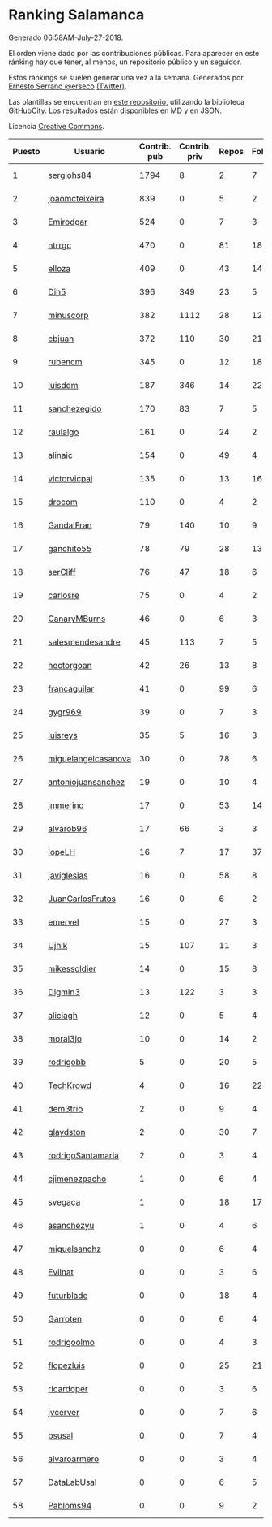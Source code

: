 # Ranking Salamanca

Generado 06:58AM-July-27-2018.

El orden viene dado por las contribuciones públicas. Para aparecer en este ránking hay que tener, al menos, un repositorio público y un seguidor.

Estos ránkings se suelen generar una vez a la semana. Generados por [Ernesto Serrano @erseco](https://github.com/erseco/) [(Twitter)](https://twitter.com/erseco).

Las plantillas se encuentran en [este repositorio](https://github.com/iblancasa/GH-Spanish-Ranking), utilizando la biblioteca [GitHubCity](https://github.com/iblancasa/GitHubCity). Los resultados están disponibles en MD y en JSON.

Licencia [Creative Commons](https://creativecommons.org/licenses/by/4.0/).

| Puesto   |  Usuario  | Contrib. pub | Contrib. priv |Repos| Followers | Desde |  Avatar  |
|----------|-----------|--------------|---------------|-----|-----------|-------|----------|
|1|[sergiohs84](https://github.com/sergiohs84)|1794|8|2|7|2015-03-28|![sergiohs84]()|
|2|[joaomcteixeira](https://github.com/joaomcteixeira)|839|0|5|2|2012-11-27|![joaomcteixeira]()|
|3|[Emirodgar](https://github.com/Emirodgar)|524|0|7|3|2013-04-30|![Emirodgar]()|
|4|[ntrrgc](https://github.com/ntrrgc)|470|0|81|18|2011-08-24|![ntrrgc]()|
|5|[elloza](https://github.com/elloza)|409|0|43|14|2015-02-24|![elloza]()|
|6|[Dih5](https://github.com/Dih5)|396|349|23|5|2015-04-22|![Dih5]()|
|7|[minuscorp](https://github.com/minuscorp)|382|1112|28|12|2013-03-09|![minuscorp]()|
|8|[cbjuan](https://github.com/cbjuan)|372|110|30|21|2012-12-01|![cbjuan]()|
|9|[rubencm](https://github.com/rubencm)|345|0|12|18|2011-06-29|![rubencm]()|
|10|[luisddm](https://github.com/luisddm)|187|346|14|22|2012-12-06|![luisddm]()|
|11|[sanchezegido](https://github.com/sanchezegido)|170|83|7|5|2015-11-08|![sanchezegido]()|
|12|[raulalgo](https://github.com/raulalgo)|161|0|24|2|2014-07-03|![raulalgo]()|
|13|[alinaic](https://github.com/alinaic)|154|0|49|4|2018-03-16|![alinaic]()|
|14|[victorvicpal](https://github.com/victorvicpal)|135|0|13|16|2014-12-02|![victorvicpal]()|
|15|[drocom](https://github.com/drocom)|110|0|4|2|2017-10-05|![drocom]()|
|16|[GandalFran](https://github.com/GandalFran)|79|140|10|9|2017-07-07|![GandalFran]()|
|17|[ganchito55](https://github.com/ganchito55)|78|79|28|13|2013-06-17|![ganchito55]()|
|18|[serCliff](https://github.com/serCliff)|76|47|18|6|2015-07-27|![serCliff]()|
|19|[carlosre](https://github.com/carlosre)|75|0|4|2|2013-12-17|![carlosre]()|
|20|[CanaryMBurns](https://github.com/CanaryMBurns)|46|0|6|3|2015-11-07|![CanaryMBurns]()|
|21|[salesmendesandre](https://github.com/salesmendesandre)|45|113|7|5|2016-04-03|![salesmendesandre]()|
|22|[hectorgoan](https://github.com/hectorgoan)|42|26|13|8|2013-08-12|![hectorgoan]()|
|23|[francaguilar](https://github.com/francaguilar)|41|0|99|6|2015-03-19|![francaguilar]()|
|24|[gygr969](https://github.com/gygr969)|39|0|7|3|2015-11-14|![gygr969]()|
|25|[luisreys](https://github.com/luisreys)|35|5|16|3|2015-11-18|![luisreys]()|
|26|[miguelangelcasanova](https://github.com/miguelangelcasanova)|30|0|78|6|2011-04-02|![miguelangelcasanova]()|
|27|[antoniojuansanchez](https://github.com/antoniojuansanchez)|19|0|10|4|2013-10-01|![antoniojuansanchez]()|
|28|[jmmerino](https://github.com/jmmerino)|17|0|53|14|2011-10-26|![jmmerino]()|
|29|[alvarob96](https://github.com/alvarob96)|17|66|3|3|2018-02-23|![alvarob96]()|
|30|[lopeLH](https://github.com/lopeLH)|16|7|17|37|2014-04-29|![lopeLH]()|
|31|[javiglesias](https://github.com/javiglesias)|16|0|58|8|2014-10-06|![javiglesias]()|
|32|[JuanCarlosFrutos](https://github.com/JuanCarlosFrutos)|16|0|6|2|2017-02-23|![JuanCarlosFrutos]()|
|33|[emervel](https://github.com/emervel)|15|0|27|3|2014-05-11|![emervel]()|
|34|[Ujhik](https://github.com/Ujhik)|15|107|11|3|2017-03-07|![Ujhik]()|
|35|[mikessoldier](https://github.com/mikessoldier)|14|0|15|8|2013-10-23|![mikessoldier]()|
|36|[Digmin3](https://github.com/Digmin3)|13|122|3|3|2014-06-01|![Digmin3]()|
|37|[aliciagh](https://github.com/aliciagh)|12|0|5|4|2012-01-12|![aliciagh]()|
|38|[moral3jo](https://github.com/moral3jo)|10|0|14|2|2010-12-15|![moral3jo]()|
|39|[rodrigobb](https://github.com/rodrigobb)|5|0|20|5|2012-04-12|![rodrigobb]()|
|40|[TechKrowd](https://github.com/TechKrowd)|4|0|16|22|2015-10-10|![TechKrowd]()|
|41|[dem3trio](https://github.com/dem3trio)|2|0|9|4|2011-05-05|![dem3trio]()|
|42|[glaydston](https://github.com/glaydston)|2|0|30|7|2012-08-11|![glaydston]()|
|43|[rodrigoSantamaria](https://github.com/rodrigoSantamaria)|2|0|3|4|2012-04-02|![rodrigoSantamaria]()|
|44|[cjimenezpacho](https://github.com/cjimenezpacho)|1|0|6|4|2012-09-26|![cjimenezpacho]()|
|45|[svegaca](https://github.com/svegaca)|1|0|18|17|2010-02-03|![svegaca]()|
|46|[asanchezyu](https://github.com/asanchezyu)|1|0|4|6|2014-05-13|![asanchezyu]()|
|47|[miguelsanchz](https://github.com/miguelsanchz)|0|0|6|4|2012-07-10|![miguelsanchz]()|
|48|[Evilnat](https://github.com/Evilnat)|0|0|3|6|2011-01-12|![Evilnat]()|
|49|[futurblade](https://github.com/futurblade)|0|0|18|4|2012-10-03|![futurblade]()|
|50|[Garroten](https://github.com/Garroten)|0|0|6|4|2008-05-04|![Garroten]()|
|51|[rodrigoolmo](https://github.com/rodrigoolmo)|0|0|4|3|2011-04-09|![rodrigoolmo]()|
|52|[flopezluis](https://github.com/flopezluis)|0|0|25|21|2010-11-01|![flopezluis]()|
|53|[ricardoper](https://github.com/ricardoper)|0|0|3|6|2013-08-04|![ricardoper]()|
|54|[jvcerver](https://github.com/jvcerver)|0|0|7|6|2013-10-22|![jvcerver]()|
|55|[bsusal](https://github.com/bsusal)|0|0|7|4|2014-02-26|![bsusal]()|
|56|[alvaroarmero](https://github.com/alvaroarmero)|0|0|3|4|2016-01-22|![alvaroarmero]()|
|57|[DataLabUsal](https://github.com/DataLabUsal)|0|0|6|5|2016-05-18|![DataLabUsal]()|
|58|[Pabloms94](https://github.com/Pabloms94)|0|0|9|2|2016-02-11|![Pabloms94]()|
